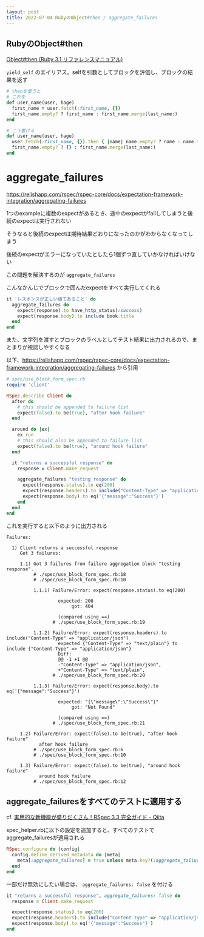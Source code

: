 ```yaml
---
layout: post
title: 2022-07-04 RubyのObject#then / aggregate_failures
---
```


## RubyのObject#then

[Object#then (Ruby 3.1 リファレンスマニュアル)](https://docs.ruby-lang.org/ja/latest/method/Object/i/then.html)

`yield_self` のエイリアス。selfを引数としてブロックを評価し、ブロックの結果を返す

```ruby
# thenを使うと
# これを
def user_name(user, hage)
  first_name = user.fetch(:first_name, {})
  first_name.empty? ? first_name : first_name.merge(last_name:)
end

# こう書ける
def user_name(user, hage)
  user.fetch(:first_name, {}).then { |name| name.empty? ? name : name.merge(last_name:) }
  first_name.empty? ? {} : first_name.merge(last_name:)
end
```

# aggregate_failures

https://relishapp.com/rspec/rspec-core/docs/expectation-framework-integration/aggregating-failures

1つのexampleに複数のexpectがあるとき、途中のexpectがfailしてしまうと後続のexpectは実行されない

そうなると後続のexpectは期待結果どおりになったのかがわからなくなってしまう

後続のexpectがエラーになっていたとしたら1個ずつ直していかなければいけない

この問題を解決するのが `aggregate_failures`

こんなかんじでブロックで囲んだexpectをすべて実行してくれる

```ruby
it 'レスポンスが正しい値であること' do
  aggregate_failures do
    expect(response).to have_http_status(:success)
    expect(response.body).to include book.title
  end
end
```

また、文字列を渡すとブロックのラベルとしてテスト結果に出力されるので、まとまりが視認しやすくなる

以下、https://relishapp.com/rspec/rspec-core/docs/expectation-framework-integration/aggregating-failures
から引用

```ruby
# spec/use_block_form_spec.rb
require 'client'

RSpec.describe Client do
  after do
    # this should be appended to failure list
    expect(false).to be(true), "after hook failure"
  end

  around do |ex|
    ex.run
    # this should also be appended to failure list
    expect(false).to be(true), "around hook failure"
  end

  it "returns a successful response" do
    response = Client.make_request

    aggregate_failures "testing response" do
      expect(response.status).to eq(200)
      expect(response.headers).to include("Content-Type" => "application/json")
      expect(response.body).to eq('{"message":"Success"}')
    end
  end
end
```

これを実行すると以下のように出力される

```
Failures:

  1) Client returns a successful response
     Got 3 failures:

     1.1) Got 3 failures from failure aggregation block "testing response".
          # ./spec/use_block_form_spec.rb:18
          # ./spec/use_block_form_spec.rb:10

          1.1.1) Failure/Error: expect(response.status).to eq(200)

                   expected: 200
                        got: 404

                   (compared using ==)
                 # ./spec/use_block_form_spec.rb:19

          1.1.2) Failure/Error: expect(response.headers).to include("Content-Type" => "application/json")
                   expected {"Content-Type" => "text/plain"} to include {"Content-Type" => "application/json"}
                   Diff:
                   @@ -1 +1 @@
                   -"Content-Type" => "application/json",
                   +"Content-Type" => "text/plain",
                 # ./spec/use_block_form_spec.rb:20

          1.1.3) Failure/Error: expect(response.body).to eq('{"message":"Success"}')

                   expected: "{\"message\":\"Success\"}"
                        got: "Not Found"

                   (compared using ==)
                 # ./spec/use_block_form_spec.rb:21

     1.2) Failure/Error: expect(false).to be(true), "after hook failure"
            after hook failure
          # ./spec/use_block_form_spec.rb:6
          # ./spec/use_block_form_spec.rb:10

     1.3) Failure/Error: expect(false).to be(true), "around hook failure"
            around hook failure
          # ./spec/use_block_form_spec.rb:12
```

## aggregate_failuresをすべてのテストに適用する

cf. [実用的な新機能が盛りだくさん！RSpec 3.3 完全ガイド - Qiita](https://qiita.com/jnchito/items/3a590480ee291a70027c#%E5%BF%9C%E7%94%A8aggregate_failures-%E3%81%99%E3%81%B9%E3%81%A6%E3%81%AE%E3%83%86%E3%82%B9%E3%83%88%E3%81%AB%E9%81%A9%E7%94%A8%E3%81%99%E3%82%8B)

spec_helper.rbに以下の設定を追加すると、すべてのテストでaggregate_failuresが適用される

```ruby
RSpec.configure do |config|
  config.define_derived_metadata do |meta|
    meta[:aggregate_failures] = true unless meta.key?(:aggregate_failures)
  end
end
```

一部だけ無効にしたい場合は、 `aggregate_failures: false` を付ける

```ruby
it "returns a successful response", aggregate_failures: false do
  response = Client.make_request

  expect(response.status).to eq(200)
  expect(response.headers).to include("Content-Type" => "application/json")
  expect(response.body).to eq('{"message":"Success"}')
end
```
